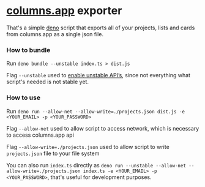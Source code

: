 # [columns.app](https://columns.app/) exporter

That's a simple [deno](https://deno.land/) script that exports all of your projects, lists and cards from columns.app as a single json file.

### How to bundle
Run `deno bundle --unstable index.ts > dist.js`

Flag `--unstable` used to [enable unstable API’s](https://deno.land/manual/runtime/stability), since not everything what script's needed is not stable yet.

### How to use
Run `deno run --allow-net --allow-write=./projects.json dist.js -e <YOUR_EMAIL> -p <YOUR_PASSWORD>`
    
Flag `--allow-net` used to allow script to access network, which is necessary to access columns.app api

Flag `--allow-write=./projects.json` used to allow script to write `projects.json` file to your file system

You can also run `index.ts` directly as `deno run --unstable --allow-net --allow-write=./projects.json index.ts -e <YOUR_EMAIL> -p <YOUR_PASSWORD>`, that's useful for development purposes.
